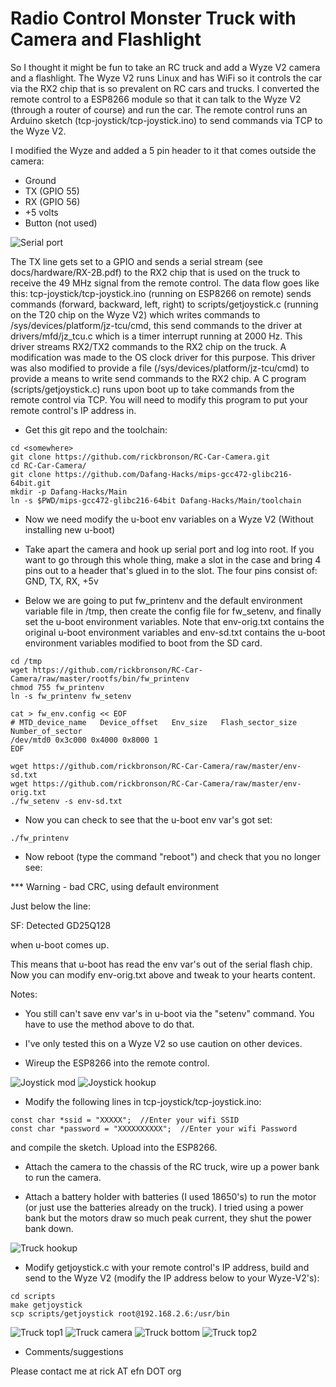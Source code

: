   Radio Control Monster Truck with Camera and Flashlight
==========================================

So I thought it might be fun to take an RC truck and add a Wyze V2 camera and a flashlight.  The Wyze V2 runs Linux and has WiFi so it controls the car via the RX2 chip that is so prevalent on RC cars and trucks.  I converted the remote control to a ESP8266 module so that it can talk to the Wyze V2 (through a router of course) and run the car.  The remote control runs an Arduino sketch (tcp-joystick/tcp-joystick.ino) to send commands via TCP to the Wyze V2.

  I modified the Wyze and added a 5 pin header to it that comes outside the camera:

 - Ground
 - TX (GPIO 55)
 - RX (GPIO 56)
 - +5 volts
 - Button (not used)

![Serial port](https://github.com/rickbronson/RC-Car-Camera/blob/master/docs/hardware/Xiaomi-xiaofang-S1-768x1024.jpg "Serial port")

 The TX line gets set to a GPIO and sends a serial stream (see docs/hardware/RX-2B.pdf) to the RX2 chip that is used on the truck to receive the 49 MHz signal from the remote control.  The data flow goes like this: tcp-joystick/tcp-joystick.ino (running on ESP8266 on remote) sends commands (forward, backward, left, right) to scripts/getjoystick.c (running on the T20 chip on the Wyze V2) which writes commands to /sys/devices/platform/jz-tcu/cmd, this send commands to the driver at drivers/mfd/jz_tcu.c which is a timer interrupt running at 2000 Hz.  This driver streams RX2/TX2 commands to the RX2 chip on the truck.  A modification was made to the OS clock driver for this purpose.  This driver was also modified to provide a file (/sys/devices/platform/jz-tcu/cmd) to provide a means to write send commands to the RX2 chip.  A C program (scripts/getjoystick.c) runs upon boot up to take commands from the remote control via TCP.  You will need to modify this program to put your remote control's IP address in.
 
 
 - Get this git repo and the toolchain:

```
cd <somewhere>
git clone https://github.com/rickbronson/RC-Car-Camera.git
cd RC-Car-Camera/
git clone https://github.com/Dafang-Hacks/mips-gcc472-glibc216-64bit.git
mkdir -p Dafang-Hacks/Main
ln -s $PWD/mips-gcc472-glibc216-64bit Dafang-Hacks/Main/toolchain
```

 - Now we need modify the u-boot env variables on a Wyze V2 (Without installing
  new u-boot)

 - Take apart the camera and hook up serial port and log into root.  If you want to go through this whole thing, make a slot in the case and bring 4 pins out to a header that's glued in to the slot.  The four pins consist of: GND, TX, RX, +5v

 - Below we are going to put fw_printenv and the default environment
   variable file in /tmp, then create the config file for fw_setenv,
   and finally set the u-boot environment variables.  Note that
   env-orig.txt contains the original u-boot environment variables and
   env-sd.txt contains the u-boot environment variables modified to
   boot from the SD card.


```
cd /tmp
wget https://github.com/rickbronson/RC-Car-Camera/raw/master/rootfs/bin/fw_printenv
chmod 755 fw_printenv
ln -s fw_printenv fw_setenv

cat > fw_env.config << EOF
# MTD_device_name   Device_offset   Env_size   Flash_sector_size Number_of_sector
/dev/mtd0 0x3c000 0x4000 0x8000 1
EOF

wget https://github.com/rickbronson/RC-Car-Camera/raw/master/env-sd.txt
wget https://github.com/rickbronson/RC-Car-Camera/raw/master/env-orig.txt
./fw_setenv -s env-sd.txt
```

 - Now you can check to see that the u-boot env var's got set:

```
./fw_printenv
```

 - Now reboot (type the command "reboot") and check that you no longer
see:

*** Warning - bad CRC, using default environment

  Just below the line:

SF: Detected GD25Q128

  when u-boot comes up.

  This means that u-boot has read the env var's out of the serial
flash chip.  Now you can modify env-orig.txt above and tweak to your
hearts content.

  Notes:

  - You still can't save env var's in u-boot via the "setenv"
    command.  You have to use the method above to do that.

  - I've only tested this on a Wyze V2 so use caution on other
    devices.

 - Wireup the ESP8266 into the remote control.

![Joystick mod](https://github.com/rickbronson/RC-Car-Camera/blob/master/docs/hardware/joystick-mod1.png "Joystick mod")
![Joystick hookup](https://github.com/rickbronson/RC-Car-Camera/blob/master/docs/hardware/joystick6.png "Joystick hookup")

 -  Modify the following lines in tcp-joystick/tcp-joystick.ino:
 
```
const char *ssid = "XXXXX";  //Enter your wifi SSID
const char *password = "XXXXXXXXXX";  //Enter your wifi Password
```
  and compile the sketch.  Upload into the ESP8266.

 - Attach the camera to the chassis of the RC truck, wire up a power bank to run the camera.


 - Attach a battery holder with batteries (I used 18650's) to run the motor (or just use the batteries already on the truck).  I tried using a power bank but the motors draw so much peak current, they shut the power bank down.

![Truck hookup](https://github.com/rickbronson/RC-Car-Camera/blob/master/docs/hardware/rc-truck10.png "Truck hookup")

 - Modify getjoystick.c with your remote control's IP address, build and send to the Wyze V2 (modify the IP address below to your Wyze-V2's):

```
cd scripts
make getjoystick
scp scripts/getjoystick root@192.168.2.6:/usr/bin
```

![Truck top1](https://github.com/rickbronson/RC-Car-Camera/blob/master/docs/hardware/truck-top1.jpg "Truck top1")
![Truck camera](https://github.com/rickbronson/RC-Car-Camera/blob/master/docs/hardware/truck-camera.jpg "Truck camera")
![Truck bottom](https://github.com/rickbronson/RC-Car-Camera/blob/master/docs/hardware/truck-bottom.jpg "Truck bottom")
![Truck top2](https://github.com/rickbronson/RC-Car-Camera/blob/master/docs/hardware/truck-top2.jpg "Truck top2")

 - Comments/suggestions

  Please contact me at rick AT efn DOT org
